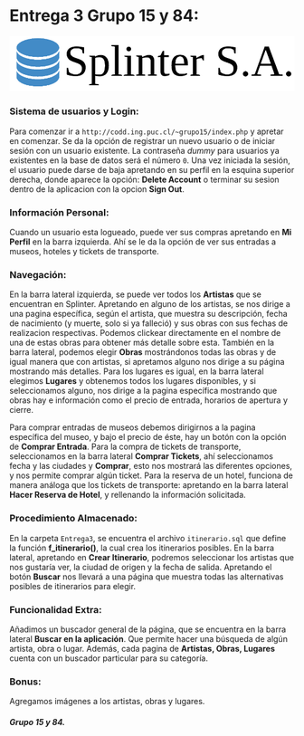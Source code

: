 # Entrega 3 Grupo 15 y 84:

![](../Sites/assets/img/logo_real.png)

### Sistema de usuarios y Login:
Para comenzar ir a ```http://codd.ing.puc.cl/~grupo15/index.php``` y apretar en comenzar.
Se da la opción de registrar un nuevo usuario o de iniciar sesión con un usuario existente. La contraseña *dummy* para usuarios ya existentes en la base de datos será el número ```0```.
Una vez iniciada la sesión, el usuario puede darse de baja apretando en su perfil en la esquina superior derecha, donde aparece la opción: **Delete Account** o terminar su sesion dentro de la aplicacion con la opcion **Sign Out**.

### Información Personal:
Cuando un usuario esta logueado, puede ver sus compras apretando en **Mi Perfil** en la barra izquierda. Ahí se le da la opción de ver sus entradas a museos, hoteles y tickets de transporte.

### Navegación:
En la barra lateral izquierda, se puede ver todos los **Artistas** que se encuentran en Splinter. Apretando en alguno de los artistas, se nos dirige a una pagina específica, según el artista, que muestra su descripción, fecha de nacimiento (y muerte, solo si ya falleció) y sus obras con sus fechas de realizacion respectivas. Podemos clickear directamente en el nombre de una de estas obras para obtener más detalle sobre esta.
También en la barra lateral, podemos elegir **Obras** mostrándonos todas las obras y de igual manera que con artistas, si apretamos alguno nos dirige a su página mostrando más detalles.
Para los lugares es igual, en la barra lateral elegimos **Lugares** y obtenemos todos los lugares disponibles, y si seleccionamos alguno, nos dirige a la pagina específica mostrando que obras hay e información como el precio de entrada, horarios de apertura y cierre.

Para comprar entradas de museos debemos dirigirnos a la pagina específica del museo, y bajo el precio de éste, hay un botón con la opción de **Comprar Entrada**.
Para la compra de tickets de transporte, seleccionamos en la barra lateral **Comprar Tickets**, ahí seleccionamos fecha y las ciudades y **Comprar**, esto nos mostrará las diferentes opciones, y nos permite comprar algún ticket.
Para la reserva de un hotel, funciona de manera análoga que los tickets de transporte: apretando en la barra lateral **Hacer Reserva de Hotel**, y rellenando la información solicitada.

### Procedimiento Almacenado:
En la carpeta ```Entrega3```, se encuentra el archivo ```itinerario.sql``` que define la función **f_itinerario()**, la cual crea los itinerarios posibles.
En la barra lateral, apretando en **Crear Itinerario**, podremos seleccionar los artistas que nos gustaría ver, la ciudad de origen y la fecha de salida. Apretando el botón **Buscar** nos llevará a una página que muestra todas las alternativas posibles de itinerarios para elegir.

### Funcionalidad Extra:
Añadimos un buscador general de la página, que se encuentra en la barra lateral **Buscar en la aplicación**. Que permite hacer una búsqueda de algún artista, obra o lugar. Además, cada pagina de **Artistas, Obras, Lugares** cuenta con un buscador particular para su categoría.

### Bonus:
Agregamos imágenes a los artistas, obras y lugares.

##### Grupo 15 y 84.
